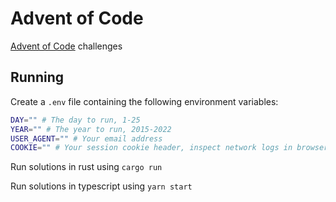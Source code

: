 # Advent of Code

[Advent of Code](https://adventofcode.com/) challenges

## Running

Create a `.env` file containing the following environment variables:

```sh
DAY="" # The day to run, 1-25
YEAR="" # The year to run, 2015-2022
USER_AGENT="" # Your email address
COOKIE="" # Your session cookie header, inspect network logs in browser to find yours
```

Run solutions in rust using `cargo run`

Run solutions in typescript using `yarn start`
